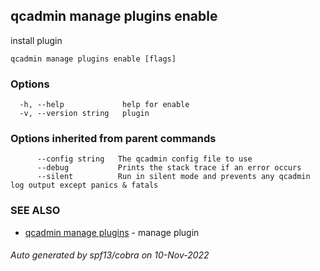 ## qcadmin manage plugins enable

install plugin

```
qcadmin manage plugins enable [flags]
```

### Options

```
  -h, --help             help for enable
  -v, --version string   plugin
```

### Options inherited from parent commands

```
      --config string   The qcadmin config file to use
      --debug           Prints the stack trace if an error occurs
      --silent          Run in silent mode and prevents any qcadmin log output except panics & fatals
```

### SEE ALSO

* [qcadmin manage plugins](qcadmin_manage_plugins.md)	 - manage plugin

###### Auto generated by spf13/cobra on 10-Nov-2022
